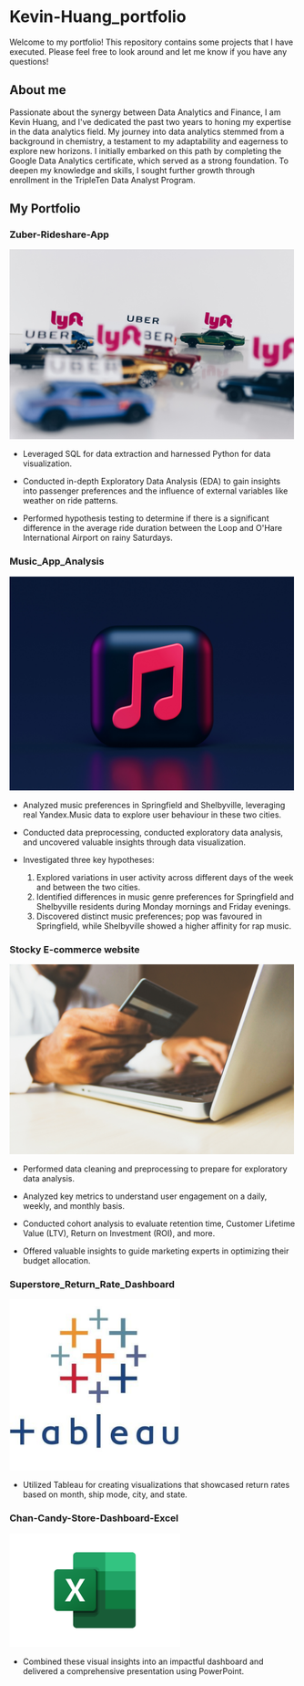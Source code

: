 # Kevin-Huang_portfolio
Welcome to my portfolio! This repository contains some projects that I have executed. Please feel free to look around and let me know if you have any questions!
## About me

Passionate about the synergy between Data Analytics and Finance, I am Kevin Huang, and I've dedicated the past two years to honing my expertise in the data analytics field. My journey into data analytics stemmed from a background in chemistry, a testament to my adaptability and eagerness to explore new horizons. I initially embarked on this path by completing the Google Data Analytics certificate, which served as a strong foundation. To deepen my knowledge and skills, I sought further growth through enrollment in the TripleTen Data Analyst Program.

## My Portfolio
### Zuber-Rideshare-App


<a href="https://github.com/kaizermm/Zuber-Rideshare-Analysis.git">
    <img src="https://github.com/kaizermm/Kevin-Huang_portfolio/blob/main/images/Rideshare.jpg?raw=true" width="500">
</a>


* Leveraged SQL for data extraction and harnessed Python for data visualization.

* Conducted in-depth Exploratory Data Analysis (EDA) to gain insights into passenger preferences and the influence of external variables like weather on ride patterns.

* Performed hypothesis testing to determine if there is a significant difference in the average ride duration between the Loop and O'Hare International Airport on rainy Saturdays.

### Music_App_Analysis






<a href="https://github.com/kaizermm/Music_App_Analysis.git">
    <img src="https://github.com/kaizermm/Kevin-Huang_portfolio/blob/main/images/Music%20App.jpg?raw=true" width="500">
</a>




* Analyzed music preferences in Springfield and Shelbyville, leveraging real Yandex.Music data to explore user behaviour in these two cities.

* Conducted data preprocessing, conducted exploratory data analysis, and uncovered valuable insights through data visualization.

* Investigated three key hypotheses:
  1. Explored variations in user activity across different days of the week and between the two cities.
  2. Identified differences in music genre preferences for Springfield and Shelbyville residents during Monday mornings and Friday evenings.
  3. Discovered distinct music preferences; pop was favoured in Springfield, while Shelbyville showed a higher affinity for rap music.

### Stocky E-commerce website



<a href="https://github.com/kaizermm/Optimize_marketing_expenses_analysis.git">
    <img src="https://github.com/kaizermm/Kevin-Huang_portfolio/blob/main/images/Website.jpg?raw=true" width="500">
</a>


* Performed data cleaning and preprocessing to prepare for exploratory data analysis.

* Analyzed key metrics to understand user engagement on a daily, weekly, and monthly basis.

* Conducted cohort analysis to evaluate retention time, Customer Lifetime Value (LTV), Return on Investment (ROI), and more.

* Offered valuable insights to guide marketing experts in optimizing their budget allocation.

###  Superstore_Return_Rate_Dashboard

<a href="https://github.com/kaizermm/Superstore-Return-Rate.git">
    <img src="https://github.com/kaizermm/Kevin-Huang_portfolio/blob/main/images/tableau-integration-logo.png?raw=true" width="300">
</a>

* Utilized Tableau for creating visualizations that showcased return rates based on month, ship mode, city, and state.

### Chan-Candy-Store-Dashboard-Excel
<a href="https://github.com/kaizermm/Chan-Candy-Store-Dashboard-Excel-.git">
    <img src="https://github.com/kaizermm/Kevin-Huang_portfolio/blob/main/images/Microsoft_Excel-Logo.wine.png?raw=true" width="300">
</a>


* Combined these visual insights into an impactful dashboard and delivered a comprehensive presentation using PowerPoint.




